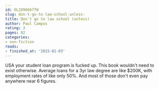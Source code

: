 ```yaml
---
id: OL28966677W
slug: don-t-go-to-law-school-unless-
title: Don't go to law school (unless)
author: Paul Campos
rating: 3
pages: 82
categories:
- non-fiction
reads:
- finished_at: '2015-01-03'
---
```

USA your student loan program is fucked up. This book wouldn't need to exist otherwise. Average loans for a 3yr law degree are like $200K, with employment rates of like only 50%. And most of those don't even pay anywhere near 6 figures.
